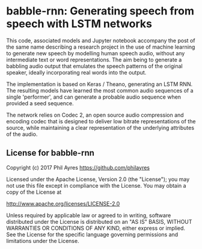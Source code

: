 babble-rnn: Generating speech from speech with LSTM networks
==

This code, associated models and Jupyter notebook accompany the post of the same name describing a research project in the use of machine learning to generate new speech by modelling human speech audio, without any intermediate text or word representations. The aim being to generate a babbling audio output that emulates the speech patterns of the original speaker, ideally incorporating real words into the output.

The implementation is based on Keras / Theano, generating an LSTM RNN. The resulting models have learned the most common audio sequences of a single 'performer', and can generate a probable audio sequence when provided a seed sequence.

The network relies on Codec 2, an open source audio compression and encoding codec that is designed to deliver low bitrate representations of the source, while maintaining a clear representation of the underlying attributes of the audio. 



License for babble-rnn
--

Copyright (c) 2017 Phil Ayres https://github.com/philayres

Licensed under the Apache License, Version 2.0 (the "License"); you may not use this file except in compliance with the License. You may obtain a copy of the License at

http://www.apache.org/licenses/LICENSE-2.0

Unless required by applicable law or agreed to in writing, software distributed under the License is distributed on an "AS IS" BASIS, WITHOUT WARRANTIES OR CONDITIONS OF ANY KIND, either express or implied. See the License for the specific language governing permissions and limitations under the License.
